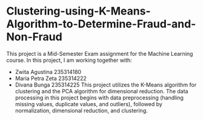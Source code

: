 # Clustering-using-K-Means-Algorithm-to-Determine-Fraud-and-Non-Fraud
This project is a Mid-Semester Exam assignment for the Machine Learning course. In this project, I am working together with:
  - Zwita Agustina 235314180
  - Maria Petra Zeta 235314222
  - Divana Bunga 235314225
This project utilizes the K-Means algorithm for clustering and the PCA algorithm for dimensional reduction. The data processing in this project begins with data preprocessing (handling missing values, duplicate values, and outliers), followed by normalization, dimensional reduction, and clustering.
